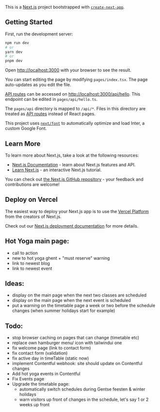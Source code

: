 This is a [Next.js](https://nextjs.org/) project bootstrapped with [`create-next-app`](https://github.com/vercel/next.js/tree/canary/packages/create-next-app).

## Getting Started

First, run the development server:

```bash
npm run dev
# or
yarn dev
# or
pnpm dev
```

Open [http://localhost:3000](http://localhost:3000) with your browser to see the result.

You can start editing the page by modifying `pages/index.tsx`. The page auto-updates as you edit the file.

[API routes](https://nextjs.org/docs/api-routes/introduction) can be accessed on [http://localhost:3000/api/hello](http://localhost:3000/api/hello). This endpoint can be edited in `pages/api/hello.ts`.

The `pages/api` directory is mapped to `/api/*`. Files in this directory are treated as [API routes](https://nextjs.org/docs/api-routes/introduction) instead of React pages.

This project uses [`next/font`](https://nextjs.org/docs/basic-features/font-optimization) to automatically optimize and load Inter, a custom Google Font.

## Learn More

To learn more about Next.js, take a look at the following resources:

- [Next.js Documentation](https://nextjs.org/docs) - learn about Next.js features and API.
- [Learn Next.js](https://nextjs.org/learn) - an interactive Next.js tutorial.

You can check out [the Next.js GitHub repository](https://github.com/vercel/next.js/) - your feedback and contributions are welcome!

## Deploy on Vercel

The easiest way to deploy your Next.js app is to use the [Vercel Platform](https://vercel.com/new?utm_medium=default-template&filter=next.js&utm_source=create-next-app&utm_campaign=create-next-app-readme) from the creators of Next.js.

Check out our [Next.js deployment documentation](https://nextjs.org/docs/deployment) for more details.

## Hot Yoga main page:
- call to action
- new to hot yoga ghent + "must reserve" warning
- link to newest blog
- link to newest event

## Ideas: 
- display on the main page when the next two classes are scheduled
- display on the main page when the next event is scheduled
- put a warning on the timetable page a week or two before the schedule changes (when summer holidays start for example)

## Todo:
- stop browser caching on pages that can change (timetable etc)
- replace own hamburger menu/ icon with tailwindui one
- fix welcome page (link to contact form)
- fix contact form (validation)
- fix active day in timeTable (static now)
- implement Contentful webhook: site should update on Contentful changes
- Add hot yoga events in Contentful
- Fix Events page
- Upgrade the timetable page:
  - automatically switch schedules during Gentse feesten & winter holidays
  - warn visitors up front of changes in the schedule, let's say 1 or 2 weeks up front